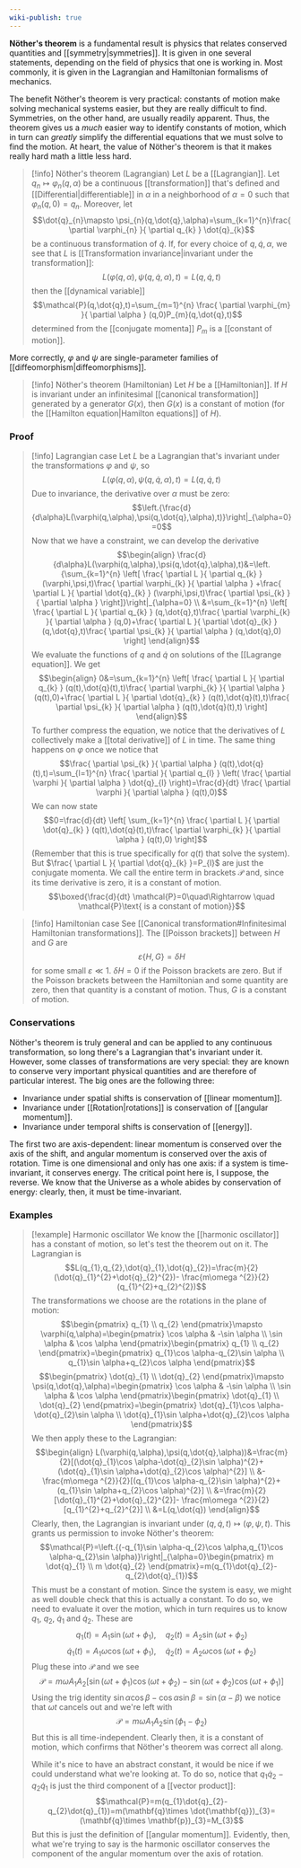 ```yaml
---
wiki-publish: true
---
```

**Nöther's theorem** is a fundamental result is physics that relates conserved quantities and [[symmetry|symmetries]]. It is given in one several statements, depending on the field of physics that one is working in. Most commonly, it is given in the Lagrangian and Hamiltonian formalisms of mechanics.

The benefit Nöther's theorem is very practical: constants of motion make solving mechanical systems easier, but they are really difficult to find. Symmetries, on the other hand, are usually readily apparent. Thus, the theorem gives us a *much* easier way to identify constants of motion, which in turn can *greatly* simplify the differential equations that we must solve to find the motion. At heart, the value of Nöther's theorem is that it makes really hard math a little less hard.

> [!info] Nöther's theorem (Lagrangian)
> Let $L$ be a [[Lagrangian]]. Let $q_{n}\mapsto \varphi_{n}(q,\alpha)$ be a continuous [[transformation]]  that's defined and [[Differential|differentiable]] in $\alpha$ in a neighborhood of $\alpha=0$ such that $\varphi_{n}(q,0)=q_{n}$. Moreover, let
> $$\dot{q}_{n}\mapsto \psi_{n}(q,\dot{q},\alpha)=\sum_{k=1}^{n}\frac{ \partial \varphi_{n} }{ \partial q_{k} } \dot{q}_{k}$$
> be a continuous transformation of $\dot{q}$. If, for every choice of $q,\dot{q},\alpha$, we see that $L$ is [[Transformation invariance|invariant under the transformation]]:
> $$L(\varphi(q,\alpha),\psi(q,\dot{q},\alpha),t)=L(q,\dot{q},t)$$
> then the [[dynamical variable]]
> $$\mathcal{P}(q,\dot{q},t)=\sum_{m=1}^{n} \frac{ \partial \varphi_{m} }{ \partial \alpha } (q,0)P_{m}(q,\dot{q},t)$$
> determined from the [[conjugate momenta]] $P_{m}$ is a [[constant of motion]].

More correctly, $\varphi$ and $\psi$ are single-parameter families of [[diffeomorphism|diffeomorphisms]].

> [!info] Nöther's theorem (Hamiltonian)
> Let $H$ be a [[Hamiltonian]]. If $H$ is invariant under an infinitesimal [[canonical transformation]] generated by a generator $G(x)$, then $G(x)$ is a constant of motion (for the [[Hamilton equation|Hamilton equations]] of $H$).
### Proof
> [!info] Lagrangian case
> Let $L$ be a Lagrangian that's invariant under the transformations $\varphi$ and $\psi$, so
> $$L(\varphi(q,\alpha),\psi(q,\dot{q},\alpha),t)=L(q,\dot{q},t)$$
> Due to invariance, the derivative over $\alpha$ must be zero:
> $$\left.{\frac{d}{d\alpha}L(\varphi(q,\alpha),\psi(q,\dot{q},\alpha),t)}\right|_{\alpha=0}=0$$
> Now that we have a constraint, we can develop the derivative
> $$\begin{align}
> \frac{d}{d\alpha}L(\varphi(q,\alpha),\psi(q,\dot{q},\alpha),t)&=\left.{\sum_{k=1}^{n} \left[ \frac{ \partial L }{ \partial q_{k} }(\varphi,\psi,t)\frac{ \partial \varphi_{k} }{ \partial \alpha } +\frac{ \partial L }{ \partial \dot{q}_{k} } (\varphi,\psi,t)\frac{ \partial \psi_{k} }{ \partial \alpha }  \right]}\right|_{\alpha=0} \\
> &=\sum_{k=1}^{n} \left[ \frac{ \partial L }{ \partial q_{k} } (q,\dot{q},t)\frac{ \partial \varphi_{k} }{ \partial \alpha } (q,0)+\frac{ \partial L }{ \partial \dot{q}_{k} } (q,\dot{q},t)\frac{ \partial \psi_{k} }{ \partial \alpha } (q,\dot{q},0) \right]
> \end{align}$$
> We evaluate the functions of $q$ and $\dot{q}$ on solutions of the [[Lagrange equation]]. We get
> $$\begin{align}
> 0&=\sum_{k=1}^{n} \left[ \frac{ \partial L }{ \partial q_{k} } (q(t),\dot{q}(t),t)\frac{ \partial \varphi_{k} }{ \partial \alpha } (q(t),0)+\frac{ \partial L }{ \partial \dot{q}_{k} } (q(t),\dot{q}(t),t)\frac{ \partial \psi_{k} }{ \partial \alpha } (q(t),\dot{q}(t),t) \right]
> \end{align}$$
> To further compress the equation, we notice that the derivatives of $L$ collectively make a [[total derivative]] of $L$ in time. The same thing happens on $\varphi$ once we notice that
> $$\frac{ \partial \psi_{k} }{ \partial \alpha } (q(t),\dot{q}(t),t)=\sum_{l=1}^{n} \frac{ \partial  }{ \partial q_{l} } \left( \frac{ \partial \varphi }{ \partial \alpha } \dot{q}_{l} \right)=\frac{d}{dt} \frac{ \partial \varphi }{ \partial \alpha } (q(t),0)$$
> We can now state
> $$0=\frac{d}{dt} \left[ \sum_{k=1}^{n} \frac{ \partial L }{ \partial \dot{q}_{k} } (q(t),\dot{q}(t),t)\frac{ \partial \varphi_{k} }{ \partial \alpha } (q(t),0) \right]$$
> (Remember that this is true specifically for $q(t)$ that solve the system). But $\frac{ \partial L }{ \partial \dot{q}_{k} }=P_{l}$ are just the conjugate momenta. We call the entire term in brackets $\mathcal{P}$ and, since its time derivative is zero, it is a constant of motion.
> $$\boxed{\frac{d}{dt} \mathcal{P}=0\quad\Rightarrow \quad \mathcal{P}\text{ is a constant of motion}}$$

> [!info] Hamiltonian case
> See [[Canonical transformation#Infinitesimal Hamiltonian transformations]]. The [[Poisson brackets]] between $H$ and $G$ are
> $$\varepsilon\{ H,G \}=\delta H$$
> for some small $\varepsilon\ll 1$. $\delta H=0$ if the Poisson brackets are zero. But if the Poisson brackets between the Hamiltonian and some quantity are zero, then that quantity is a constant of motion. Thus, $G$ is a constant of motion.
### Conservations
Nöther's theorem is truly general and can be applied to any continuous transformation, so long there's a Lagrangian that's invariant under it. However, some classes of transformations are very special: they are known to conserve very important physical quantities and are therefore of particular interest. The big ones are the following three:
- Invariance under spatial shifts is conservation of [[linear momentum]].
- Invariance under [[Rotation|rotations]] is conservation of [[angular momentum]].
- Invariance under temporal shifts is conservation of [[energy]].

The first two are axis-dependent: linear momentum is conserved over the axis of the shift, and angular momentum is conserved over the axis of rotation. Time is one dimensional and only has one axis: if a system is time-invariant, it conserves energy. The critical point here is, I suppose, the reverse. We know that the Universe as a whole abides by conservation of energy: clearly, then, it must be time-invariant.
### Examples
> [!example] Harmonic oscillator
> We know the [[harmonic oscillator]] has a constant of motion, so let's test the theorem out on it. The Lagrangian is
> $$L(q_{1},q_{2},\dot{q}_{1},\dot{q}_{2})=\frac{m}{2}(\dot{q}_{1}^{2}+\dot{q}_{2}^{2})- \frac{m\omega ^{2}}{2}(q_{1}^{2}+q_{2}^{2})$$
> The transformations we choose are the rotations in the plane of motion:
> $$\begin{pmatrix}
> q_{1} \\
> q_{2}
> \end{pmatrix}\mapsto \varphi(q,\alpha)=\begin{pmatrix}
> \cos \alpha & -\sin \alpha \\
> \sin \alpha & \cos \alpha
> \end{pmatrix}\begin{pmatrix}
> q_{1} \\
> q_{2}
> \end{pmatrix}=\begin{pmatrix}
> q_{1}\cos \alpha-q_{2}\sin \alpha \\
> q_{1}\sin \alpha+q_{2}\cos \alpha
> \end{pmatrix}$$
> $$\begin{pmatrix}
> \dot{q}_{1} \\
> \dot{q}_{2}
> \end{pmatrix}\mapsto \psi(q,\dot{q},\alpha)=\begin{pmatrix}
> \cos \alpha & -\sin \alpha \\
> \sin \alpha & \cos \alpha
> \end{pmatrix}\begin{pmatrix}
> \dot{q}_{1} \\
> \dot{q}_{2}
> \end{pmatrix}=\begin{pmatrix}
> \dot{q}_{1}\cos \alpha-\dot{q}_{2}\sin \alpha \\
> \dot{q}_{1}\sin \alpha+\dot{q}_{2}\cos \alpha
> \end{pmatrix}$$
> We then apply these to the Lagrangian:
> $$\begin{align}
> L(\varphi(q,\alpha),\psi(q,\dot{q},\alpha))&=\frac{m}{2}[(\dot{q}_{1}\cos \alpha-\dot{q}_{2}\sin \alpha)^{2}+(\dot{q}_{1}\sin \alpha+\dot{q}_{2}\cos \alpha)^{2}] \\
&- \frac{m\omega ^{2}}{2}[(q_{1}\cos \alpha-q_{2}\sin \alpha)^{2}+(q_{1}\sin \alpha+q_{2}\cos \alpha)^{2}] \\
> &=\frac{m}{2}[\dot{q}_{1}^{2}+\dot{q}_{2}^{2}]- \frac{m\omega ^{2}}{2}[q_{1}^{2}+q_{2}^{2}] \\
> &=L(q,\dot{q})
> \end{align}$$
> Clearly, then, the Lagrangian is invariant under $(q,\dot{q},t)\mapsto(\varphi,\psi,t)$. This grants us permission to invoke Nöther's theorem:
> $$\mathcal{P}=\left.{(-q_{1}\sin \alpha-q_{2}\cos \alpha,q_{1}\cos \alpha-q_{2}\sin \alpha)}\right|_{\alpha=0}\begin{pmatrix}
> m \dot{q}_{1} \\
> m \dot{q}_{2}
> \end{pmatrix}=m(q_{1}\dot{q}_{2}-q_{2}\dot{q}_{1})$$
> This must be a constant of motion. Since the system is easy, we might as well double check that this is actually a constant. To do so, we need to evaluate it over the motion, which in turn requires us to know $q_{1}$, $q_{2}$, $\dot{q}_{1}$ and $\dot{q}_{2}$. These are
> $$q_{1}(t)=A_{1}\sin(\omega t+\phi_{1}),\quad q_{2}(t)=A_{2}\sin(\omega t+\phi_{2})$$
> $$\dot{q}_{1}(t)=A_{1}\omega \cos(\omega t+\phi_{1}),\quad \dot{q}_{2}(t)=A_{2}\omega \cos(\omega t+\phi_{2})$$
> Plug these into $\mathcal{P}$ and we see
> $$\mathcal{P}=m\omega A_{1}A_{2}[\sin(\omega t+\phi_{1})\cos(\omega t+\phi_{2})-\sin(\omega t+\phi_{2})\cos(\omega t+\phi_{1})]$$
> Using the trig identity $\sin \alpha \cos \beta-\cos \alpha \sin \beta=\sin(\alpha-\beta)$ we notice that $\omega t$ cancels out and we're left with
> $$\mathcal{P}=m\omega A_{1}A_{2}\sin(\phi_{1}-\phi_{2})$$
> But this is all time-independent. Clearly then, it is a constant of motion, which confirms that Nöther's theorem was correct all along.
> 
> While it's nice to have an abstract constant, it would be nice if we could understand what we're looking at. To do so, notice that $q_{1}\dot{q}_{2}-q_{2}\dot{q}_{1}$ is just the third component of a [[vector product]]:
> $$\mathcal{P}=m(q_{1}\dot{q}_{2}-q_{2}\dot{q}_{1})=m(\mathbf{q}\times \dot{\mathbf{q}})_{3}=(\mathbf{q}\times \mathbf{p})_{3}=M_{3}$$
> But this is just the definition of [[angular momentum]]. Evidently, then, what we're trying to say is the harmonic oscillator conserves the component of the angular momentum over the axis of rotation.
